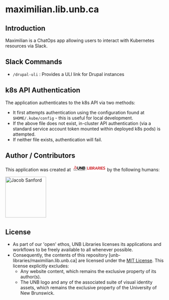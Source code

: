 # maximilian.lib.unb.ca
## Introduction
Maximilian is a ChatOps app allowing users to interact with Kubernetes resources via Slack.

## Slack Commands
* ```/drupal-uli``` : Provides a ULI link for Drupal instances

## k8s API Authentication
The application authenticates to the k8s API via two methods:
* It first attempts authentication using the configuration found at ```$HOME/.kube/config``` - this is useful for local development.
* If the above file does not exist, in-cluster API authentication (via a standard service account token mounted within deployed k8s pods) is attempted.
* If neither file exists, authentication will fail.

## Author / Contributors
This application was created at [![UNB Libraries](https://github.com/unb-libraries/assets/raw/master/unblibbadge.png "UNB Libraries")](https://lib.unb.ca) by the following humans:

<a href="https://github.com/JacobSanford"><img src="https://avatars.githubusercontent.com/u/244894?v=3" title="Jacob Sanford" width="128" height="128"></a>

## License
- As part of our 'open' ethos, UNB Libraries licenses its applications and workflows to be freely available to all whenever possible.
- Consequently, the contents of this repository [unb-libraries/maximilian.lib.unb.ca] are licensed under the [MIT License](http://opensource.org/licenses/mit-license.html). This license explicitly excludes:
  - Any website content, which remains the exclusive property of its author(s).
  - The UNB logo and any of the associated suite of visual identity assets, which remains the exclusive property of the University of New Brunswick.
